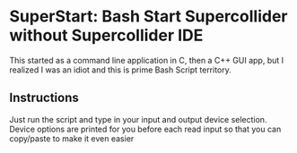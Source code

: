 # SuperStart:  Bash Start Supercollider without Supercollider IDE

This started as a command line application in C, then a C++ GUI app, but I realized I was an idiot and this is prime Bash Script territory. 

## Instructions

Just run the script and type in your input and output device selection. Device options are printed for you before each read input so that you can copy/paste to make it even easier
